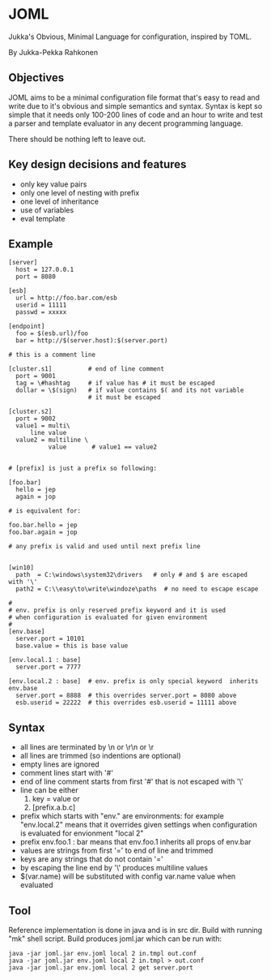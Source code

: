 
JOML
====

Jukka's Obvious, Minimal Language for configuration, inspired by TOML.

By Jukka-Pekka Rahkonen

Objectives
----------

JOML aims to be a minimal configuration file format that's easy to
read and write due to it's obvious and simple semantics and syntax.
Syntax is kept so simple that it needs only 100-200 lines of code and
an hour to write and test a parser and template evaluator in any
decent programming language.

There should be nothing left to leave out. 

Key design decisions and features
-----------------------------------
- only key value pairs
- only one level of nesting with prefix
- one level of inheritance
- use of variables
- eval template


Example
-------

```joml
[server]
  host = 127.0.0.1
  port = 8080

[esb]
  url = http://foo.bar.com/esb
  userid = 11111
  passwd = xxxxx

[endpoint]
  foo = $(esb.url)/foo
  bar = http://$(server.host):$(server.port)

# this is a comment line

[cluster.s1]          # end of line comment
  port = 9001
  tag = \#hashtag     # if value has # it must be escaped
  dollar = \$(sign)   # if value contains $( and its not variable
                      # it must be escaped 
  
[cluster.s2]
  port = 9002
  value1 = multi\
  	  line value
  value2 = multiline \
           value       # value1 == value2 


# [prefix] is just a prefix so following:

[foo.bar]
  hello = jep
  again = jop
  
# is equivalent for:

foo.bar.hello = jep
foo.bar.again = jop

# any prefix is valid and used until next prefix line


[win10]
  path  = C:\windows\system32\drivers   # only # and $ are escaped with '\'
  path2 = C:\\easy\to\write\windoze\paths  # no need to escape escape

#
# env. prefix is only reserved prefix keyword and it is used
# when configuration is evaluated for given environment
#
[env.base]
  server.port = 10101
  base.value = this is base value
  
[env.local.1 : base]
  server.port = 7777

[env.local.2 : base]  # env. prefix is only special keyword  inherits env.base 
  server.port = 8888  # this overrides server.port = 8080 above      
  esb.userid = 22222  # this overrides esb.userid = 11111 above

```

Syntax
-------
- all lines are terminated by \n or \r\n or \r
- all lines are trimmed (so indentions are optional)
- empty lines are ignored
- comment lines start with '#'
- end of line comment starts from first '#' that is not escaped with '\\'
- line can be either
  1. key = value
  or
  2. [prefix.a.b.c]
- prefix which starts with "env." are environments: for example
  "env.local.2" means that it overrides given settings
  when configuration is evaluated for envionment "local 2"
- prefix env.foo.1 : bar means that env.foo.1 inherits all props of env.bar 
- values are strings from first '=' to end of line and trimmed
- keys are any strings that do not contain '='
- by escaping the line end by '\\' produces multiline values
- $(var.name) will be substituted with config var.name value when evaluated


Tool
-----
Reference implementation is done in java and is in src dir.
Build with running "mk" shell script. Build produces joml.jar
which can be run with:
```
java -jar joml.jar env.joml local 2 in.tmpl out.conf
java -jar joml.jar env.joml local 2 in.tmpl > out.conf
java -jar joml.jar env.joml local 2 get server.port
```



